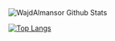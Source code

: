 

<img align="center" src="https://github-readme-stats.vercel.app/api?username=WajdAlmansor&include_all_commits=true&show_icons=true&line_height=20&title_color=7A7ADB&icon_color=2234AE&text_color=D3D3D3&bg_color=0,000000,130F40" alt="WajdAlmansor Github Stats">

</br>

[![Top Langs](https://github-readme-stats.vercel.app/api/top-langs/?username=WajdAlmansor&layout=compact&text_color=daf7dc&bg_color=151515)](https://github.com/WajdAlmansor/github-readme-stats)


